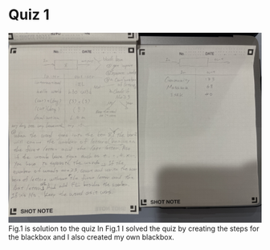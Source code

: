 # Quiz 1
![solution to the quiz](001.png)
Fig.1 is solution to the quiz
In Fig.1 I solved the quiz by creating the steps for the blackbox and I also created my own blackbox.
